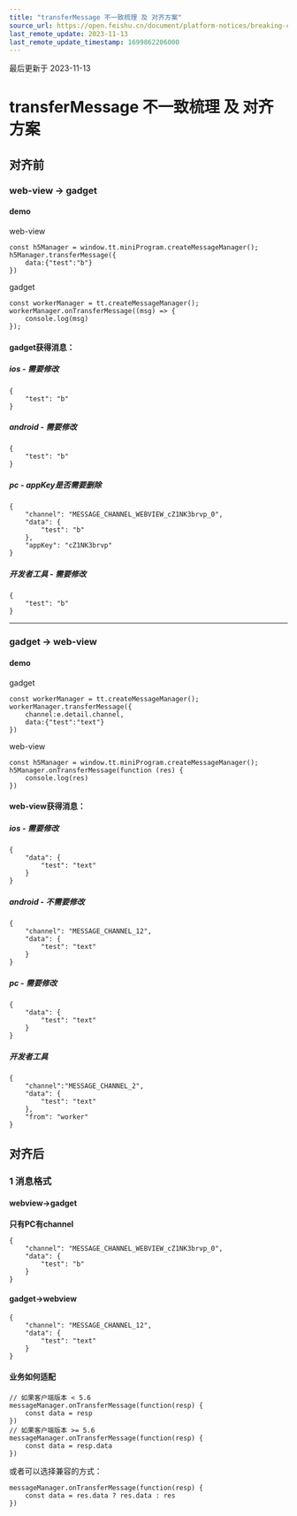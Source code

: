 ```yaml
---
title: "transferMessage 不一致梳理 及 对齐方案"
source_url: https://open.feishu.cn/document/platform-notices/breaking-change/transfermessage-inconsistency-sorting-and-alignment-solution
last_remote_update: 2023-11-13
last_remote_update_timestamp: 1699862206000
---
```

最后更新于 2023-11-13

# transferMessage 不一致梳理 及 对齐方案

## 对齐前

### web-view -> gadget

#### demo

web-view
```
const h5Manager = window.tt.miniProgram.createMessageManager();
h5Manager.transferMessage({
    data:{"test":"b"}
})
```
gadget
```
const workerManager = tt.createMessageManager();
workerManager.onTransferMessage((msg) => {
    console.log(msg)
});
```

#### gadget获得消息：

##### ios - 需要修改

```
{
    "test": "b"
}
```

##### android - 需要修改

```
{
    "test": "b"
}
```

##### pc - appKey是否需要删除

```
{
    "channel": "MESSAGE_CHANNEL_WEBVIEW_cZ1NK3brvp_0",
    "data": {
        "test": "b"
    },
    "appKey": "cZ1NK3brvp"
}
```

##### 开发者工具 - 需要修改

```
{
    "test": "b"
}
```

* * *

### gadget -> web-view

#### demo

gadget
```
const workerManager = tt.createMessageManager();
workerManager.transferMessage({
    channel:e.detail.channel,
    data:{"test":"text"}
})
```
web-view
```
const h5Manager = window.tt.miniProgram.createMessageManager();
h5Manager.onTransferMessage(function (res) {
    console.log(res)
})
```

#### web-view获得消息：

##### ios - 需要修改

```
{
    "data": {
        "test": "text"
    }
}
```

##### android - 不需要修改

```
{
    "channel": "MESSAGE_CHANNEL_12",
    "data": {
        "test": "text"
    }
}
```

##### pc - 需要修改

```
{
    "data": {
        "test": "text"
    }
}
```

##### 开发者工具

```
{
    "channel":"MESSAGE_CHANNEL_2",
    "data": {
        "test": "text"
    },
    "from": "worker"
}
```

## 对齐后

### 1 消息格式

#### webview->gadget

**只有PC有channel**
```
{
    "channel": "MESSAGE_CHANNEL_WEBVIEW_cZ1NK3brvp_0", 
    "data": {
        "test": "b"
    }
}
```

#### gadget->webview

```
{
    "channel": "MESSAGE_CHANNEL_12",
    "data": {
        "test": "text"
    }
}
```

#### 业务如何适配

```
// 如果客户端版本 < 5.6
messageManager.onTransferMessage(function(resp) {
    const data = resp
})
// 如果客户端版本 >= 5.6
messageManager.onTransferMessage(function(resp) {
    const data = resp.data
})
```
或者可以选择兼容的方式：
```
messageManager.onTransferMessage(function(resp) {			
    const data = res.data ? res.data : res
})
```
